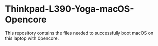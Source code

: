 # Thinkpad-L390-Yoga-macOS-Opencore
This repository contains the files needed to successfully boot macOS on this laptop with Opencore.
